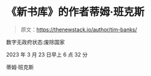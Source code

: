 # 《新书库》的作者蒂姆·班克斯

> 原文：<https://thenewstack.io/author/tim-banks/>

数字无政府状态:废除国家

2023 年 3 月 23 日早上 6 点 32 分

蒂姆·班克斯